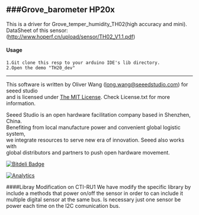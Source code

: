 ###Grove_barometer HP20x
------------
  This is a driver for Grove_temper_humidity_TH02(high accuracy and mini).
  DataSheet of this sensor:(http://www.hoperf.cn/upload/sensor/TH02_V1.1.pdf)
  
#### Usage
    1.Git clone this resp to your arduino IDE's lib directory.
	2.Open the demo "TH20_dev"
    
----

This software is written by Oliver Wang (long.wang@seeedstudio.com) for seeed studio<br>
and is licensed under [The MIT License](http://opensource.org/licenses/mit-license.php). Check License.txt for more information.<br>


Seeed Studio is an open hardware facilitation company based in Shenzhen, China. <br>
Benefiting from local manufacture power and convenient global logistic system, <br>
we integrate resources to serve new era of innovation. Seeed also works with <br>
global distributors and partners to push open hardware movement.<br>

[![Bitdeli Badge](https://d2weczhvl823v0.cloudfront.net/Seeed-Studio/mesh_bee/trend.png)](https://bitdeli.com/free "Bitdeli Badge")

[![Analytics](https://ga-beacon.appspot.com/UA-46589105-3/Mesh_Bee)](https://github.com/igrigorik/ga-beacon)


####Libray Modification on CTI-RU1
  We have modify the specific library by include a methods that power on/off the sensor in order to can include it multiple digital sensor at the same bus.
  Is necessary just one sensor be power each time on the I2C comunication bus.
